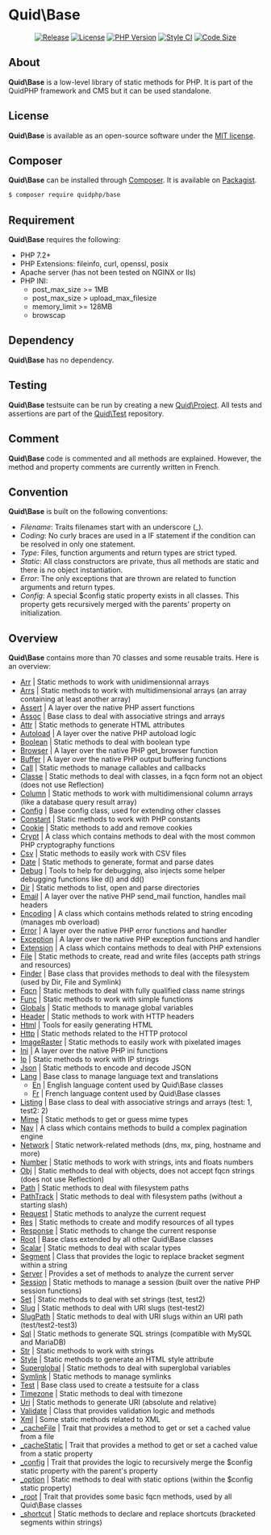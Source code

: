 # Quid\Base
<p align='center'>
  <a href='https://packagist.org/packages/quidphp/base'><img src='https://img.shields.io/github/v/release/quidphp/base' alt='Release' /></a>
  <a href='https://github.com/quidphp/base/blob/master/LICENSE'><img src='https://img.shields.io/github/license/quidphp/base' alt='License' /></a>
  <a href='https://www.php.net'><img src='https://img.shields.io/packagist/php-v/quidphp/base' alt='PHP Version' /></a>
  <a href='https://styleci.io'><img src='https://styleci.io/repos/203664262/shield' alt='Style CI' /></a>
  <a href='https://github.com/quidphp/base'><img src='https://img.shields.io/github/languages/code-size/quidphp/base' alt='Code Size' /></a>
</p>

## About
**Quid\Base** is a low-level library of static methods for PHP. It is part of the QuidPHP framework and CMS but it can be used standalone.

## License
**Quid\Base** is available as an open-source software under the [MIT license](LICENSE).

## Composer
**Quid\Base** can be installed through [Composer](https://getcomposer.org). It is available on [Packagist](https://packagist.org/packages/quidphp/base).
``` bash
$ composer require quidphp/base
```

## Requirement
**Quid\Base** requires the following:
- PHP 7.2+
- PHP Extensions: fileinfo, curl, openssl, posix
- Apache server (has not been tested on NGINX or IIs)
- PHP INI:
	- post_max_size >= 1MB
	- post_max_size > upload_max_filesize
	- memory_limit >= 128MB
	- browscap

## Dependency
**Quid\Base** has no dependency.

## Testing
**Quid\Base** testsuite can be run by creating a new [Quid\Project](https://github.com/quidphp/project). All tests and assertions are part of the [Quid\Test](https://github.com/quidphp/test) repository.

## Comment
**Quid\Base** code is commented and all methods are explained. However, the method and property comments are currently written in French.

## Convention
**Quid\Base** is built on the following conventions:
- *Filename*: Traits filenames start with an underscore (_).
- *Coding*: No curly braces are used in a IF statement if the condition can be resolved in only one statement.
- *Type*: Files, function arguments and return types are strict typed.
- *Static*: All class constructors are private, thus all methods are static and there is no object instantiation.
- *Error*: The only exceptions that are thrown are related to function arguments and return types.
- *Config*: A special $config static property exists in all classes. This property gets recursively merged with the parents' property on initialization.

## Overview
**Quid\Base** contains more than 70 classes and some reusable traits. Here is an overview:
- [Arr](src/Arr.php) | Static methods to work with unidimensionnal arrays
- [Arrs](src/Arrs.php) | Static methods to work with multidimensional arrays (an array containing at least another array)
- [Assert](src/Assert.php) | A layer over the native PHP assert functions
- [Assoc](src/Assoc.php) | Base class to deal with associative strings and arrays
- [Attr](src/Attr.php) | Static methods to generate HTML attributes
- [Autoload](src/Autoload.php) | A layer over the native PHP autoload logic
- [Boolean](src/Boolean.php) | Static methods to deal with boolean type
- [Browser](src/Browser.php) | A layer over the native PHP get_browser function
- [Buffer](src/Buffer.php) | A layer over the native PHP output buffering functions
- [Call](src/Call.php) | Static methods to manage callables and callbacks
- [Classe](src/Classe.php) | Static methods to deal with classes, in a fqcn form not an object (does not use Reflection)
- [Column](src/Column.php) | Static methods to work with multidimensional column arrays (like a database query result array)
- [Config](src/Config.php) | Base config class, used for extending other classes
- [Constant](src/Constant.php) | Static methods to work with PHP constants
- [Cookie](src/Cookie.php) | Static methods to add and remove cookies
- [Crypt](src/Crypt.php) | A class which contains methods to deal with the most common PHP cryptography functions
- [Csv](src/Csv.php) | Static methods to easily work with CSV files
- [Date](src/Date.php) | Static methods to generate, format and parse dates
- [Debug](src/Debug.php) | Tools to help for debugging, also injects some helper debugging functions like d() and dd()
- [Dir](src/Dir.php) | Static methods to list, open and parse directories
- [Email](src/Email.php) | A layer over the native PHP send_mail function, handles mail headers
- [Encoding](src/Encoding.php) | A class which contains methods related to string encoding (manages mb overload)
- [Error](src/Error.php) | A layer over the native PHP error functions and handler
- [Exception](src/Exception.php) | A layer over the native PHP exception functions and handler
- [Extension](src/Extension.php) | A class which contains methods to deal with PHP extensions
- [File](src/File.php) | Static methods to create, read and write files (accepts path strings and resources)
- [Finder](src/Finder.php) | Base class that provides methods to deal with the filesystem (used by Dir, File and Symlink)
- [Fqcn](src/Fqcn.php) | Static methods to deal with fully qualified class name strings
- [Func](src/Func.php) | Static methods to work with simple functions
- [Globals](src/Globals.php) | Static methods to manage global variables
- [Header](src/Header.php) | Static methods to work with HTTP headers
- [Html](src/Html.php) | Tools for easily generating HTML
- [Http](src/Http.php) | Static methods related to the HTTP protocol
- [ImageRaster](src/ImageRaster.php) | Static methods to easily work with pixelated images
- [Ini](src/Ini.php) | A layer over the native PHP ini functions
- [Ip](src/Ip.php) | Static methods to work with IP strings
- [Json](src/Json.php) | Static methods to encode and decode JSON
- [Lang](src/Lang.php) | Base class to manage language text and translations
    - [En](src/Lang/En.php) | English language content used by Quid\Base classes
    - [Fr](src/Lang/Fr.php) | French language content used by Quid\Base classes
- [Listing](src/Listing.php) | Base class to deal with associative strings and arrays (test: 1, test2: 2)
- [Mime](src/Mime.php) | Static methods to get or guess mime types
- [Nav](src/Nav.php) | A class which contains methods to build a complex pagination engine
- [Network](src/Network.php) | Static network-related methods (dns, mx, ping, hostname and more)
- [Number](src/Number.php) | Static methods to work with strings, ints and floats numbers
- [Obj](src/Obj.php) | Static methods to deal with objects, does not accept fqcn strings (does not use Reflection)
- [Path](src/Path.php) | Static methods to deal with filesystem paths
- [PathTrack](src/PathTrack.php) | Static methods to deal with filesystem paths (without a starting slash)
- [Request](src/Request.php) | Static methods to analyze the current request
- [Res](src/Res.php) | Static methods to create and modify resources of all types
- [Response](src/Response.php) | Static methods to change the current response
- [Root](src/Root.php) | Base class extended by all other Quid\Base classes
- [Scalar](src/Scalar.php) | Static methods to deal with scalar types
- [Segment](src/Segment.php) | Class that provides the logic to replace bracket segment within a string
- [Server](src/Server.php) | Provides a set of methods to analyze the current server
- [Session](src/Session.php) | Static methods to manage a session (built over the native PHP session functions)
- [Set](src/Set.php) | Static methods to deal with set strings (test, test2)
- [Slug](src/Slug.php) | Static methods to deal with URI slugs (test-test2)
- [SlugPath](src/SlugPath.php) | Static methods to deal with URI slugs within an URI path (test/test2-test3)
- [Sql](src/Sql.php) | Static methods to generate SQL strings (compatible with MySQL and MariaDB)
- [Str](src/Str.php) | Static methods to work with strings
- [Style](src/Style.php) | Static methods to generate an HTML style attribute
- [Superglobal](src/Superglobal.php) | Static methods to deal with superglobal variables
- [Symlink](src/Symlink.php) | Static methods to manage symlinks
- [Test](src/Test.php) | Base class used to create a testsuite for a class
- [Timezone](src/Timezone.php) | Static methods to deal with timezone
- [Uri](src/Uri.php) | Static methods to generate URI (absolute and relative)
- [Validate](src/Validate.php) | Class that provides validation logic and methods
- [Xml](src/Xml.php) | Some static methods related to XML
- [_cacheFile](src/_cacheFile.php) | Trait that provides a method to get or set a cached value from a file
- [_cacheStatic](src/_cacheStatic.php) | Trait that provides a method to get or set a cached value from a static property
- [_config](src/_config.php) | Trait that provides the logic to recursively merge the $config static property with the parent's property
- [_option](src/_option.php) | Static methods to deal with static options (within the $config static property)
- [_root](src/_root.php) | Trait that provides some basic fqcn methods, used by all Quid\Base classes
- [_shortcut](src/_shortcut.php) | Static methods to declare and replace shortcuts (bracketed segments within strings)